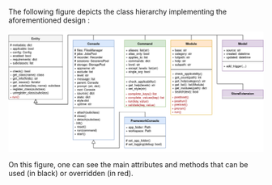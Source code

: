 The following figure depicts the class hierarchy implementing the aforementioned design :

![Sploitkit - Class hierarchy](img/class-hierarchy.png)

On this figure, one can see the main attributes and methods that can be used (in black) or overridden (in red).
